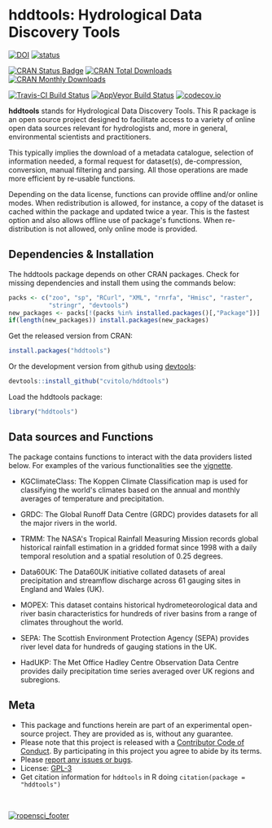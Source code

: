 
<!-- Edit the README.Rmd only!!! The README.md is generated automatically from README.Rmd. -->
hddtools: Hydrological Data Discovery Tools
===========================================

[![DOI](https://zenodo.org/badge/9118/cvitolo/hddtools.svg)](https://zenodo.org/badge/latestdoi/9118/cvitolo/hddtools) [![status](http://joss.theoj.org/papers/3287a12e7ce5d7e89938a6b4f56fc225/status.svg)](http://joss.theoj.org/papers/3287a12e7ce5d7e89938a6b4f56fc225)

[![CRAN Status Badge](http://www.r-pkg.org/badges/version/hddtools)](https://cran.r-project.org/package=hddtools) [![CRAN Total Downloads](http://cranlogs.r-pkg.org/badges/grand-total/hddtools)](https://cran.r-project.org/package=hddtools) [![CRAN Monthly Downloads](http://cranlogs.r-pkg.org/badges/hddtools)](https://cran.r-project.org/package=hddtools)

[![Travis-CI Build Status](https://travis-ci.org/cvitolo/hddtools.svg?branch=master)](https://travis-ci.org/cvitolo/hddtools) [![AppVeyor Build Status](https://ci.appveyor.com/api/projects/status/github/cvitolo/hddtools?branch=master&svg=true)](https://ci.appveyor.com/project/cvitolo/hddtools) [![codecov.io](https://codecov.io/github/cvitolo/hddtools/coverage.svg?branch=master)](https://codecov.io/github/cvitolo/hddtools?branch=master)

**hddtools** stands for Hydrological Data Discovery Tools. This R package is an open source project designed to facilitate access to a variety of online open data sources relevant for hydrologists and, more in general, environmental scientists and practitioners.

This typically implies the download of a metadata catalogue, selection of information needed, a formal request for dataset(s), de-compression, conversion, manual filtering and parsing. All those operations are made more efficient by re-usable functions.

Depending on the data license, functions can provide offline and/or online modes. When redistribution is allowed, for instance, a copy of the dataset is cached within the package and updated twice a year. This is the fastest option and also allows offline use of package's functions. When re-distribution is not allowed, only online mode is provided.

Dependencies & Installation
---------------------------

The hddtools package depends on other CRAN packages. Check for missing dependencies and install them using the commands below:

``` r
packs <- c("zoo", "sp", "RCurl", "XML", "rnrfa", "Hmisc", "raster", 
           "stringr", "devtools")
new_packages <- packs[!(packs %in% installed.packages()[,"Package"])]
if(length(new_packages)) install.packages(new_packages)
```

Get the released version from CRAN:

``` r
install.packages("hddtools")
```

Or the development version from github using [devtools](https://github.com/hadley/devtools):

``` r
devtools::install_github("cvitolo/hddtools")
```

Load the hddtools package:

``` r
library("hddtools")
```

Data sources and Functions
--------------------------

The package contains functions to interact with the data providers listed below. For examples of the various functionalities see the [vignette](vignettes/hddtools_vignette.Rmd).

-   KGClimateClass: The Koppen Climate Classification map is used for classifying the world's climates based on the annual and monthly averages of temperature and precipitation.

-   GRDC: The Global Runoff Data Centre (GRDC) provides datasets for all the major rivers in the world.

-   TRMM: The NASA's Tropical Rainfall Measuring Mission records global historical rainfall estimation in a gridded format since 1998 with a daily temporal resolution and a spatial resolution of 0.25 degrees.

-   Data60UK: The Data60UK initiative collated datasets of areal precipitation and streamflow discharge across 61 gauging sites in England and Wales (UK).

-   MOPEX: This dataset contains historical hydrometeorological data and river basin characteristics for hundreds of river basins from a range of climates throughout the world.

-   SEPA: The Scottish Environment Protection Agency (SEPA) provides river level data for hundreds of gauging stations in the UK.

-   HadUKP: The Met Office Hadley Centre Observation Data Centre provides daily precipitation time series averaged over UK regions and subregions.

Meta
----

-   This package and functions herein are part of an experimental open-source project. They are provided as is, without any guarantee.
-   Please note that this project is released with a [Contributor Code of Conduct](CONDUCT.md). By participating in this project you agree to abide by its terms.
-   Please [report any issues or bugs](https://github.com/cvitolo/hddtools/issues).
-   License: [GPL-3](https://opensource.org/licenses/GPL-3.0)
-   Get citation information for `hddtools` in R doing `citation(package = "hddtools")`

<br/>

[![ropensci\_footer](http://ropensci.org/public_images/github_footer.png)](http://ropensci.org)
